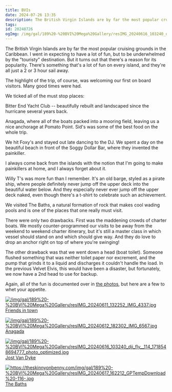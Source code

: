 ```yaml
---
title: BVIs
date: 2024-07-26 13:35
description: The British Virgin Islands are by far the most popular cruising grounds in the Caribbean.  I went in expecting to have a lot of fun, but to be underwhelmed by the "touristy" destination.  But it turns out that there's a reason for its popularity.  There's something that's a lot of fun on every island, and they're all just a 2 or 3 hour sail away.
tags: 
id: 20240726
ogImg: /img/gal/189%20-%20BVI%20Mega%20Gallery/resIMG_20240616_103240_dji_fly__114_1718548694777_photo_optimized.jpg
---
```

The British Virgin Islands are by far the most popular cruising grounds in the Caribbean.  I went in expecting to have a lot of fun, but to be underwhelmed by the "touristy" destination.  But it turns out that there's a reason for its popularity.  There's something that's a lot of fun on every island, and they're all just a 2 or 3 hour sail away.

The highlight of the trip, of course, was welcoming our first on board visitors.  Many good times were had.

We ticked all of the must stop places:  

Bitter End Yacht Club -- beautifully rebuilt and landscaped since the hurricane several years back.  

Anagada, where all of the boats packed into a mooring field, leaving us a nice anchorage at Pomato Point.  Sid's was some of the best food on the whole trip.

We hit Foxy's and stayed out late dancing to the DJ.  We spent a day on the beautiful beach in front of the Soggy Dollar Bar, where they invented the painkiller.  

I always come back from the islands with the notion that I'm going to make painkillers at home, and I always forget about it.

Willy T's was more fun than I remember.  It's an old barge, styled as a pirate ship, where people definitely never jump off the upper deck into the beautiful water below.  And they especially never ever jump off the upper deck naked, even though there's a t-shirt to celebrate such an achievement.  

We visited The Baths, a natural formation of rock that makes cool wading pools and is one of the places that one really must visit.

There were only two drawbacks.  First was the maddening crowds of charter boats.  We mostly counter-programmed our visits to be away from the weekend to weekend charter itinerary, but it's still a master class in which vessel should stand on and which should give way.  And they do love to drop an anchor right on top of where you're swinging!

The other drawback was that we went down a head (boat toilet).  Someone flushed something that was neither toilet paper nor excrement, and the pump that grinds it to a liquid and discharges it couldn't handle the load.  In the previous Velvet Elvis, this would have been a disaster, but fortunately, we now have a 2nd head to use for backup.

Again, all of the fun is documented over in <a href="/gal/189%20-%20BVI%20Mega%20Gallery/">the photos</a>, but here are a few to whet your appetite.

<a class="lightview centered" href="/img/gal/189%20-%20BVI%20Mega%20Gallery/resIMG_20240611_132252_IMG_4337.jpg" data-lightview-caption="Friends in town" data-lightview-group="group1"><img src="/img/gal/189%20-%20BVI%20Mega%20Gallery/resIMG_20240611_132252_IMG_4337.jpg" alt="/img/gal/189%20-%20BVI%20Mega%20Gallery/resIMG_20240611_132252_IMG_4337.jpg" ><br><span class="caption">Friends in town</span></a>

<a class="lightview centered" href="/img/gal/189%20-%20BVI%20Mega%20Gallery/resIMG_20240612_182302_IMG_6567.jpg" data-lightview-caption="Anagada" data-lightview-group="group1"><img src="/img/gal/189%20-%20BVI%20Mega%20Gallery/resIMG_20240612_182302_IMG_6567.jpg" alt="/img/gal/189%20-%20BVI%20Mega%20Gallery/resIMG_20240612_182302_IMG_6567.jpg" ><br><span class="caption">Anagada</span></a>

<a class="lightview centered" href="/img/gal/189%20-%20BVI%20Mega%20Gallery/resIMG_20240616_103240_dji_fly__114_1718548694777_photo_optimized.jpg" data-lightview-caption="Jost Van Dyke" data-lightview-group="group1"><img src="/img/gal/189%20-%20BVI%20Mega%20Gallery/resIMG_20240616_103240_dji_fly__114_1718548694777_photo_optimized.jpg" alt="/img/gal/189%20-%20BVI%20Mega%20Gallery/resIMG_20240616_103240_dji_fly__114_1718548694777_photo_optimized.jpg" ><br><span class="caption">Jost Van Dyke</span></a>

<a class="lightview centered" href="/https://theskinnyonbenny.com/img/gal/189%20-%20BVI%20Mega%20Gallery/resIMG_20240617_162212_GPTempDownload%20-116-.jpg" data-lightview-caption="The Baths" data-lightview-group="group1"><img src="https://theskinnyonbenny.com/img/gal/189%20-%20BVI%20Mega%20Gallery/resIMG_20240617_162212_GPTempDownload%20-116-.jpg" alt="https://theskinnyonbenny.com/img/gal/189%20-%20BVI%20Mega%20Gallery/resIMG_20240617_162212_GPTempDownload%20-116-.jpg" ><br><span class="caption">The Baths</span></a>


